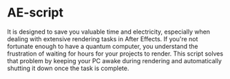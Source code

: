 # AE-script

It is designed to save you valuable time and electricity, especially when dealing with extensive rendering tasks in After Effects. If you're not fortunate enough to have a quantum computer, you understand the frustration of waiting for hours for your projects to render. This script solves that problem by keeping your PC awake during rendering and automatically shutting it down once the task is complete.
